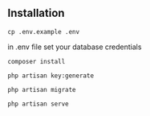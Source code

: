 ## Installation

```` cp .env.example .env ````

in .env file set your database credentials 

```` composer install ````

```` php artisan key:generate ````

```` php artisan migrate ````

```` php artisan serve ````
